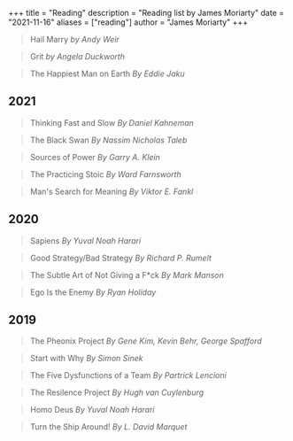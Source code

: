 +++
title = "Reading"
description = "Reading list by James Moriarty"
date = "2021-11-16"
aliases = ["reading"]
author = "James Moriarty"
+++

> Hail Marry _by Andy Weir_

> Grit _by Angela Duckworth_

> The Happiest Man on Earth _By Eddie Jaku_

## 2021

> Thinking Fast and Slow _By Daniel Kahneman_

> The Black Swan _By Nassim Nicholas Taleb_

> Sources of Power _By Garry A. Klein_

> The Practicing Stoic _By Ward Farnsworth_

> Man's Search for Meaning _By Viktor E. Fankl_

## 2020

> Sapiens _By Yuval Noah Harari_

> Good Strategy/Bad Strategy _By Richard P. Rumelt_

> The Subtle Art of Not Giving a F*ck _By Mark Manson_

> Ego Is the Enemy _By Ryan Holiday_

## 2019

> The Pheonix Project _By Gene Kim, Kevin Behr, George Spafford_

> Start with Why _By Simon Sinek_

> The Five Dysfunctions of a Team _By Partrick Lencioni_

> The Resilence Project _By Hugh van Cuylenburg_

> Homo Deus _By Yuval Noah Harari_

> Turn the Ship Around! _By L. David Marquet_

